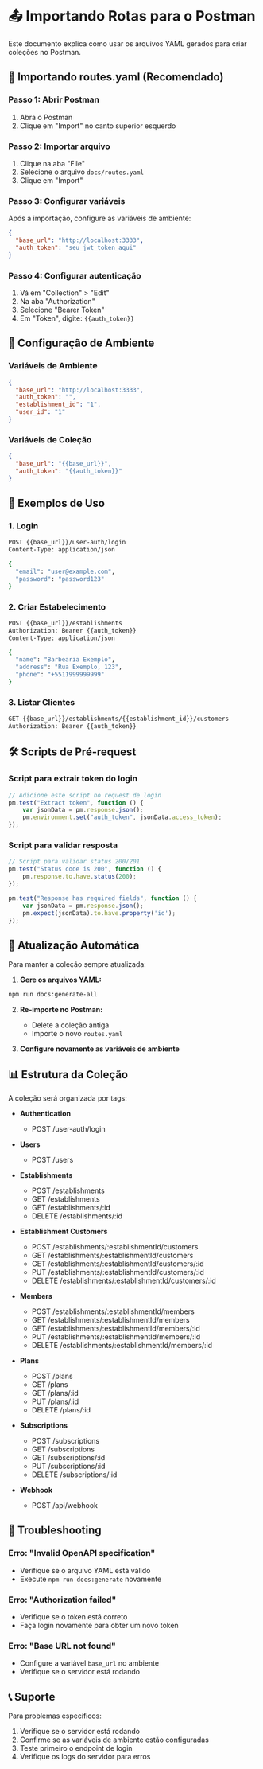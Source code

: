 # 📤 Importando Rotas para o Postman

Este documento explica como usar os arquivos YAML gerados para criar coleções no Postman.

## 🚀 Importando routes.yaml (Recomendado)

### Passo 1: Abrir Postman
1. Abra o Postman
2. Clique em "Import" no canto superior esquerdo

### Passo 2: Importar arquivo
1. Clique na aba "File"
2. Selecione o arquivo `docs/routes.yaml`
3. Clique em "Import"

### Passo 3: Configurar variáveis
Após a importação, configure as variáveis de ambiente:

```json
{
  "base_url": "http://localhost:3333",
  "auth_token": "seu_jwt_token_aqui"
}
```

### Passo 4: Configurar autenticação
1. Vá em "Collection" > "Edit"
2. Na aba "Authorization"
3. Selecione "Bearer Token"
4. Em "Token", digite: `{{auth_token}}`

## 🔧 Configuração de Ambiente

### Variáveis de Ambiente
```json
{
  "base_url": "http://localhost:3333",
  "auth_token": "",
  "establishment_id": "1",
  "user_id": "1"
}
```

### Variáveis de Coleção
```json
{
  "base_url": "{{base_url}}",
  "auth_token": "{{auth_token}}"
}
```

## 📝 Exemplos de Uso

### 1. Login
```bash
POST {{base_url}}/user-auth/login
Content-Type: application/json

{
  "email": "user@example.com",
  "password": "password123"
}
```

### 2. Criar Estabelecimento
```bash
POST {{base_url}}/establishments
Authorization: Bearer {{auth_token}}
Content-Type: application/json

{
  "name": "Barbearia Exemplo",
  "address": "Rua Exemplo, 123",
  "phone": "+5511999999999"
}
```

### 3. Listar Clientes
```bash
GET {{base_url}}/establishments/{{establishment_id}}/customers
Authorization: Bearer {{auth_token}}
```

## 🛠️ Scripts de Pré-request

### Script para extrair token do login
```javascript
// Adicione este script no request de login
pm.test("Extract token", function () {
    var jsonData = pm.response.json();
    pm.environment.set("auth_token", jsonData.access_token);
});
```

### Script para validar resposta
```javascript
// Script para validar status 200/201
pm.test("Status code is 200", function () {
    pm.response.to.have.status(200);
});

pm.test("Response has required fields", function () {
    var jsonData = pm.response.json();
    pm.expect(jsonData).to.have.property('id');
});
```

## 🔄 Atualização Automática

Para manter a coleção sempre atualizada:

1. **Gere os arquivos YAML:**
```bash
npm run docs:generate-all
```

2. **Re-importe no Postman:**
   - Delete a coleção antiga
   - Importe o novo `routes.yaml`

3. **Configure novamente as variáveis de ambiente**

## 📊 Estrutura da Coleção

A coleção será organizada por tags:

- **Authentication**
  - POST /user-auth/login

- **Users**
  - POST /users

- **Establishments**
  - POST /establishments
  - GET /establishments
  - GET /establishments/:id
  - DELETE /establishments/:id

- **Establishment Customers**
  - POST /establishments/:establishmentId/customers
  - GET /establishments/:establishmentId/customers
  - GET /establishments/:establishmentId/customers/:id
  - PUT /establishments/:establishmentId/customers/:id
  - DELETE /establishments/:establishmentId/customers/:id

- **Members**
  - POST /establishments/:establishmentId/members
  - GET /establishments/:establishmentId/members
  - GET /establishments/:establishmentId/members/:id
  - PUT /establishments/:establishmentId/members/:id
  - DELETE /establishments/:establishmentId/members/:id

- **Plans**
  - POST /plans
  - GET /plans
  - GET /plans/:id
  - PUT /plans/:id
  - DELETE /plans/:id

- **Subscriptions**
  - POST /subscriptions
  - GET /subscriptions
  - GET /subscriptions/:id
  - PUT /subscriptions/:id
  - DELETE /subscriptions/:id

- **Webhook**
  - POST /api/webhook

## 🐛 Troubleshooting

### Erro: "Invalid OpenAPI specification"
- Verifique se o arquivo YAML está válido
- Execute `npm run docs:generate` novamente

### Erro: "Authorization failed"
- Verifique se o token está correto
- Faça login novamente para obter um novo token

### Erro: "Base URL not found"
- Configure a variável `base_url` no ambiente
- Verifique se o servidor está rodando

## 📞 Suporte

Para problemas específicos:
1. Verifique se o servidor está rodando
2. Confirme se as variáveis de ambiente estão configuradas
3. Teste primeiro o endpoint de login
4. Verifique os logs do servidor para erros 